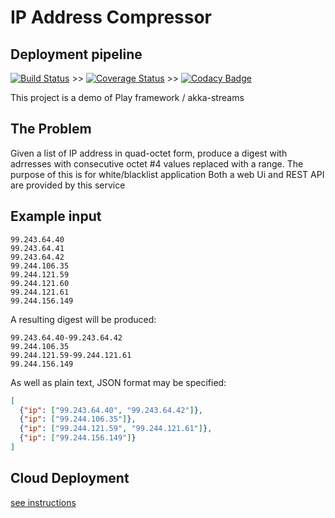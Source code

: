 # IP Address Compressor
## Deployment pipeline
[![Build Status](https://travis-ci.org/sothach/ipcress.png)](https://travis-ci.org/sothach/ipcress) >>
[![Coverage Status](https://coveralls.io/repos/github/sothach/ipcress/badge.svg?branch=master)](https://coveralls.io/github/sothach/ipcress?branch=master) >>
[![Codacy Badge](https://api.codacy.com/project/badge/Grade/a688282e09a04ddeb6d0b29f2c8b82e1)](https://www.codacy.com/project/sothach/ipcress/dashboard?utm_source=github.com&amp;utm_medium=referral&amp;utm_content=sothach/ipcress&amp;utm_campaign=Badge_Grade_Dashboard)

This project is a demo of Play framework / akka-streams

## The Problem
Given a list of IP address in quad-octet form, produce a digest with adrresses with consecutive octet #4 values replaced with a range.
The purpose of this is for white/blacklist application
Both a web Ui and REST API are provided by this service

## Example input

````text
99.243.64.40
99.243.64.41
99.243.64.42
99.244.106.35
99.244.121.59
99.244.121.60
99.244.121.61
99.244.156.149
````
A resulting digest will be produced:
````text
99.243.64.40-99.243.64.42
99.244.106.35
99.244.121.59-99.244.121.61
99.244.156.149
````
As well as plain text, JSON format may be specified:
````json
[
  {"ip": ["99.243.64.40", "99.243.64.42"]},
  {"ip": ["99.244.106.35"]},
  {"ip": ["99.244.121.59", "99.244.121.61"]},
  {"ip": ["99.244.156.149"]}
]
````

## Cloud Deployment
[see instructions](doc/deploy.md)
